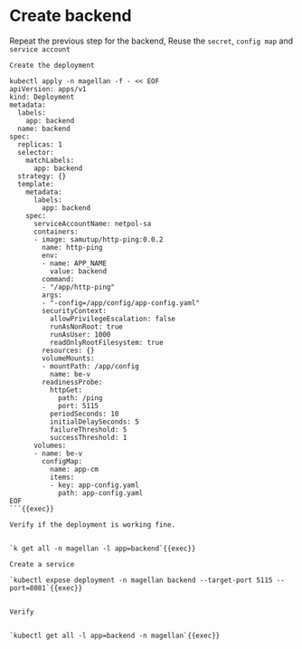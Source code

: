 # Create backend

Repeat the previous step for the backend,
Reuse the `secret`, `config map` and `service account`

`Create the deployment`

```shell
kubectl apply -n magellan -f - << EOF
apiVersion: apps/v1
kind: Deployment
metadata:
  labels:
    app: backend
  name: backend
spec:
  replicas: 1
  selector:
    matchLabels:
      app: backend
  strategy: {}
  template:
    metadata:
      labels:
        app: backend
    spec:
      serviceAccountName: netpol-sa
      containers:
      - image: samutup/http-ping:0.0.2
        name: http-ping
        env:
        - name: APP_NAME
          value: backend
        command:
        - "/app/http-ping"
        args:
        - "-config=/app/config/app-config.yaml"
        securityContext:
          allowPrivilegeEscalation: false
          runAsNonRoot: true
          runAsUser: 1000
          readOnlyRootFilesystem: true
        resources: {}
        volumeMounts:
        - mountPath: /app/config
          name: be-v
        readinessProbe:
          httpGet:
            path: /ping
            port: 5115
          periodSeconds: 10
          initialDelaySeconds: 5
          failureThreshold: 5
          successThreshold: 1
      volumes:
      - name: be-v
        configMap:
          name: app-cm
          items:
          - key: app-config.yaml
            path: app-config.yaml
EOF
```{{exec}}

Verify if the deployment is working fine.


`k get all -n magellan -l app=backend`{{exec}}

Create a service

`kubectl expose deployment -n magellan backend --target-port 5115 --port=8081`{{exec}}


Verify


`kubectl get all -l app=backend -n magellan`{{exec}}





